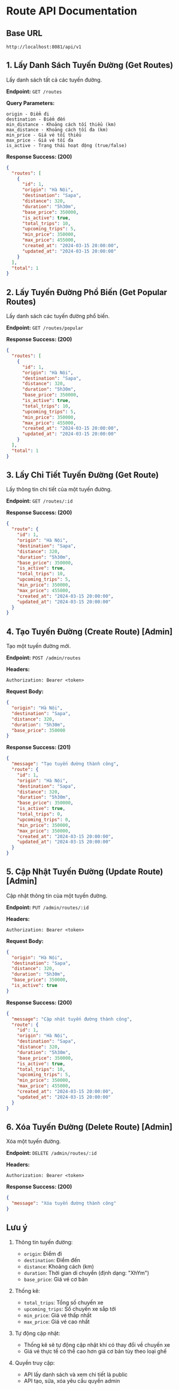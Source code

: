 # Route API Documentation

## Base URL

```
http://localhost:8081/api/v1
```

## 1. Lấy Danh Sách Tuyến Đường (Get Routes)

Lấy danh sách tất cả các tuyến đường.

**Endpoint:** `GET /routes`

**Query Parameters:**

```
origin - Điểm đi
destination - Điểm đến
min_distance - Khoảng cách tối thiểu (km)
max_distance - Khoảng cách tối đa (km)
min_price - Giá vé tối thiểu
max_price - Giá vé tối đa
is_active - Trạng thái hoạt động (true/false)
```

**Response Success: (200)**

```json
{
  "routes": [
    {
      "id": 1,
      "origin": "Hà Nội",
      "destination": "Sapa",
      "distance": 320,
      "duration": "5h30m",
      "base_price": 350000,
      "is_active": true,
      "total_trips": 10,
      "upcoming_trips": 5,
      "min_price": 350000,
      "max_price": 455000,
      "created_at": "2024-03-15 20:00:00",
      "updated_at": "2024-03-15 20:00:00"
    }
  ],
  "total": 1
}
```

## 2. Lấy Tuyến Đường Phổ Biến (Get Popular Routes)

Lấy danh sách các tuyến đường phổ biến.

**Endpoint:** `GET /routes/popular`

**Response Success: (200)**

```json
{
  "routes": [
    {
      "id": 1,
      "origin": "Hà Nội",
      "destination": "Sapa",
      "distance": 320,
      "duration": "5h30m",
      "base_price": 350000,
      "is_active": true,
      "total_trips": 10,
      "upcoming_trips": 5,
      "min_price": 350000,
      "max_price": 455000,
      "created_at": "2024-03-15 20:00:00",
      "updated_at": "2024-03-15 20:00:00"
    }
  ],
  "total": 1
}
```

## 3. Lấy Chi Tiết Tuyến Đường (Get Route)

Lấy thông tin chi tiết của một tuyến đường.

**Endpoint:** `GET /routes/:id`

**Response Success: (200)**

```json
{
  "route": {
    "id": 1,
    "origin": "Hà Nội",
    "destination": "Sapa",
    "distance": 320,
    "duration": "5h30m",
    "base_price": 350000,
    "is_active": true,
    "total_trips": 10,
    "upcoming_trips": 5,
    "min_price": 350000,
    "max_price": 455000,
    "created_at": "2024-03-15 20:00:00",
    "updated_at": "2024-03-15 20:00:00"
  }
}
```

## 4. Tạo Tuyến Đường (Create Route) [Admin]

Tạo một tuyến đường mới.

**Endpoint:** `POST /admin/routes`

**Headers:**

```
Authorization: Bearer <token>
```

**Request Body:**

```json
{
  "origin": "Hà Nội",
  "destination": "Sapa",
  "distance": 320,
  "duration": "5h30m",
  "base_price": 350000
}
```

**Response Success: (201)**

```json
{
  "message": "Tạo tuyến đường thành công",
  "route": {
    "id": 1,
    "origin": "Hà Nội",
    "destination": "Sapa",
    "distance": 320,
    "duration": "5h30m",
    "base_price": 350000,
    "is_active": true,
    "total_trips": 0,
    "upcoming_trips": 0,
    "min_price": 350000,
    "max_price": 350000,
    "created_at": "2024-03-15 20:00:00",
    "updated_at": "2024-03-15 20:00:00"
  }
}
```

## 5. Cập Nhật Tuyến Đường (Update Route) [Admin]

Cập nhật thông tin của một tuyến đường.

**Endpoint:** `PUT /admin/routes/:id`

**Headers:**

```
Authorization: Bearer <token>
```

**Request Body:**

```json
{
  "origin": "Hà Nội",
  "destination": "Sapa",
  "distance": 320,
  "duration": "5h30m",
  "base_price": 350000,
  "is_active": true
}
```

**Response Success: (200)**

```json
{
  "message": "Cập nhật tuyến đường thành công",
  "route": {
    "id": 1,
    "origin": "Hà Nội",
    "destination": "Sapa",
    "distance": 320,
    "duration": "5h30m",
    "base_price": 350000,
    "is_active": true,
    "total_trips": 10,
    "upcoming_trips": 5,
    "min_price": 350000,
    "max_price": 455000,
    "created_at": "2024-03-15 20:00:00",
    "updated_at": "2024-03-15 20:00:00"
  }
}
```

## 6. Xóa Tuyến Đường (Delete Route) [Admin]

Xóa một tuyến đường.

**Endpoint:** `DELETE /admin/routes/:id`

**Headers:**

```
Authorization: Bearer <token>
```

**Response Success: (200)**

```json
{
  "message": "Xóa tuyến đường thành công"
}
```

## Lưu ý

1. Thông tin tuyến đường:

   - `origin`: Điểm đi
   - `destination`: Điểm đến
   - `distance`: Khoảng cách (km)
   - `duration`: Thời gian di chuyển (định dạng: "XhYm")
   - `base_price`: Giá vé cơ bản

2. Thống kê:

   - `total_trips`: Tổng số chuyến xe
   - `upcoming_trips`: Số chuyến xe sắp tới
   - `min_price`: Giá vé thấp nhất
   - `max_price`: Giá vé cao nhất

3. Tự động cập nhật:

   - Thống kê sẽ tự động cập nhật khi có thay đổi về chuyến xe
   - Giá vé thực tế có thể cao hơn giá cơ bản tùy theo loại ghế

4. Quyền truy cập:
   - API lấy danh sách và xem chi tiết là public
   - API tạo, sửa, xóa yêu cầu quyền admin

